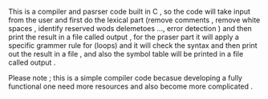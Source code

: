 This is a compiler and pasrser code built in C , so the code will take input from the user and first do the lexical part (remove comments , remove white spaces , identify reserved wods delemetoes ..., error detection ) and then print the result in a file called output , for the praser part it will apply a specific grammer rule for (loops) and it will check the syntax and then print out the result in a file  , and also the symbol table will be printed in a file called output .


Please note ; this is a simple compiler code becasue developing a fully functional one need more resources and also become more complicated .
